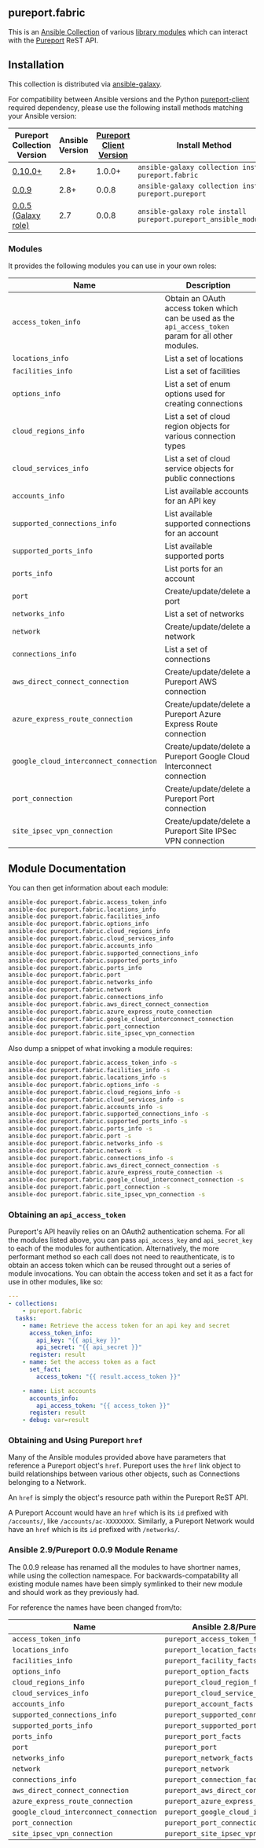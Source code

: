 ## pureport.fabric
This is an [Ansible Collection](https://docs.ansible.com/ansible/latest/user_guide/collections_using.htmll) of various
[library modules](https://docs.ansible.com/ansible/latest/user_guide/modules_intro.html) which can interact with the
[Pureport](https://www.pureport.com/) ReST API.

## Installation
This collection is distributed via [ansible-galaxy](https://galaxy.ansible.com/pureport/fabric).

For compatibility between Ansible versions and the Python [pureport-client](https://pypi.org/project/pureport-client/) required dependency,
please use the following install methods matching your Ansible version:

| Pureport Collection Version                                                         | Ansible Version | [Pureport Client Version](https://pypi.org/project/pureport-client/) | Install Method                                                  |
| ----------------------------------------------------------------------------------- | --------------- | -------------------------------------------------------------------- | --------------------------------------------------------------- |
| [0.10.0+](https://galaxy.ansible.com/pureport/fabric)                               | 2.8+            | 1.0.0+                                                               | `ansible-galaxy collection install pureport.fabric`             |
| [0.0.9](https://galaxy.ansible.com/pureport/pureport)                               | 2.8+            | 0.0.8                                                                | `ansible-galaxy collection install pureport.pureport`           |
| [0.0.5 (Galaxy role)](https://galaxy.ansible.com/pureport/pureport_ansible_modules) | 2.7             | 0.0.8                                                                | `ansible-galaxy role install pureport.pureport_ansible_modules` |

### Modules
It provides the following modules you can use in your own roles:

| Name                                  | Description                                                                                           |
|---------------------------------------|-------------------------------------------------------------------------------------------------------|
|`access_token_info`                    | Obtain an OAuth access token which can be used as the `api_access_token` param for all other modules. |
|`locations_info`                       | List a set of locations                                                                               |
|`facilities_info`                      | List a set of facilities                                                                              |
|`options_info`                         | List a set of enum options used for creating connections                                              |
|`cloud_regions_info`                   | List a set of cloud region objects for various connection types                                       |
|`cloud_services_info`                  | List a set of cloud service objects for public connections                                            |
|`accounts_info`                        | List available accounts for an API key                                                                |
|`supported_connections_info`           | List available supported connections for an account                                                   |
|`supported_ports_info`                 | List available supported ports                                                                        |
|`ports_info`                           | List ports for an account                                                                             |
|`port`                                 | Create/update/delete a port                                                                           |
|`networks_info`                        | List a set of networks                                                                                |
|`network`                              | Create/update/delete a network                                                                        |
|`connections_info`                     | List a set of connections                                                                             |
|`aws_direct_connect_connection`        | Create/update/delete a Pureport AWS connection                                                        |
|`azure_express_route_connection`       | Create/update/delete a Pureport Azure Express Route connection                                        |
|`google_cloud_interconnect_connection` | Create/update/delete a Pureport Google Cloud Interconnect connection                                  |
|`port_connection`                      | Create/update/delete a Pureport Port connection                                                       |
|`site_ipsec_vpn_connection`            | Create/update/delete a Pureport Site IPSec VPN connection                                             |

## Module Documentation
You can then get information about each module:
```bash
ansible-doc pureport.fabric.access_token_info
ansible-doc pureport.fabric.locations_info
ansible-doc pureport.fabric.facilities_info
ansible-doc pureport.fabric.options_info
ansible-doc pureport.fabric.cloud_regions_info
ansible-doc pureport.fabric.cloud_services_info
ansible-doc pureport.fabric.accounts_info
ansible-doc pureport.fabric.supported_connections_info
ansible-doc pureport.fabric.supported_ports_info
ansible-doc pureport.fabric.ports_info
ansible-doc pureport.fabric.port
ansible-doc pureport.fabric.networks_info
ansible-doc pureport.fabric.network
ansible-doc pureport.fabric.connections_info
ansible-doc pureport.fabric.aws_direct_connect_connection
ansible-doc pureport.fabric.azure_express_route_connection
ansible-doc pureport.fabric.google_cloud_interconnect_connection
ansible-doc pureport.fabric.port_connection
ansible-doc pureport.fabric.site_ipsec_vpn_connection
```

Also dump a snippet of what invoking a module requires:
```bash
ansible-doc pureport.fabric.access_token_info -s
ansible-doc pureport.fabric.facilities_info -s
ansible-doc pureport.fabric.locations_info -s
ansible-doc pureport.fabric.options_info -s
ansible-doc pureport.fabric.cloud_regions_info -s
ansible-doc pureport.fabric.cloud_services_info -s
ansible-doc pureport.fabric.accounts_info -s
ansible-doc pureport.fabric.supported_connections_info -s
ansible-doc pureport.fabric.supported_ports_info -s
ansible-doc pureport.fabric.ports_info -s
ansible-doc pureport.fabric.port -s
ansible-doc pureport.fabric.networks_info -s
ansible-doc pureport.fabric.network -s
ansible-doc pureport.fabric.connections_info -s
ansible-doc pureport.fabric.aws_direct_connect_connection -s
ansible-doc pureport.fabric.azure_express_route_connection -s
ansible-doc pureport.fabric.google_cloud_interconnect_connection -s
ansible-doc pureport.fabric.port_connection -s
ansible-doc pureport.fabric.site_ipsec_vpn_connection -s
```

### Obtaining an `api_access_token`
Pureport's API heavily relies on an OAuth2 authentication schema.  For all the modules listed above, you can
pass `api_access_key` and `api_secret_key` to each of the modules for authentication.  Alternatively, the more performant
method so each call does not need to reauthenticate, is to obtain an access token which can be reused throught out a series
of module invocations.  You can obtain the access token and set it as a fact for use in other modules, like so:

```yaml
---
- collections:
    - pureport.fabric
  tasks:
    - name: Retrieve the access token for an api key and secret
      access_token_info:
        api_key: "{{ api_key }}"
        api_secret: "{{ api_secret }}"
      register: result
    - name: Set the access token as a fact
      set_fact:
        access_token: "{{ result.access_token }}"

    - name: List accounts
      accounts_info:
        api_access_token: "{{ access_token }}"
      register: result
    - debug: var=result
```

### Obtaining and Using Pureport `href`
Many of the Ansible modules provided above have parameters that reference a Pureport object's `href`.  Pureport uses
the `href` link object to build relationships between various other objects, such as Connections belonging to a Network.

An `href` is simply the object's resource path within the Pureport ReST API.

A Pureport Account would have an `href` which is its `id` prefixed with `/accounts/`, like `/accounts/ac-XXXXXXXX`.
Similarly, a Pureport Network would have an `href` which is its `id` prefixed with `/networks/`.

### Ansible 2.9/Pureport 0.0.9 Module Rename
The 0.0.9 release has renamed all the modules to have shortner names, while using the collection namespace.  For 
backwards-compatability all existing module names have been simply symlinked to their new module and should work
as they previously had.

For reference the names have been changed from/to:

| Name                                  | Ansible 2.8/Pureport 0.0.8 Name                |
|---------------------------------------|------------------------------------------------|
|`access_token_info`                    |`pureport_access_token_fact`                    |
|`locations_info`                       |`pureport_location_facts`                       |
|`facilities_info`                      |`pureport_facility_facts`                       |
|`options_info`                         |`pureport_option_facts`                         |
|`cloud_regions_info`                   |`pureport_cloud_region_facts`                   |
|`cloud_services_info`                  |`pureport_cloud_service_facts`                  |
|`accounts_info`                        |`pureport_account_facts`                        |
|`supported_connections_info`           |`pureport_supported_connection_facts`           |
|`supported_ports_info`                 |`pureport_supported_port_facts`                 |
|`ports_info`                           |`pureport_port_facts`                           |
|`port`                                 |`pureport_port`                                 |
|`networks_info`                        |`pureport_network_facts`                        |
|`network`                              |`pureport_network`                              |
|`connections_info`                     |`pureport_connection_facts`                     |
|`aws_direct_connect_connection`        |`pureport_aws_direct_connect_connection`        |
|`azure_express_route_connection`       |`pureport_azure_express_route_connection`       |
|`google_cloud_interconnect_connection` |`pureport_google_cloud_interconnect_connection` |
|`port_connection`                      |`pureport_port_connection`                      |
|`site_ipsec_vpn_connection`            |`pureport_site_ipsec_vpn_connection`            |

